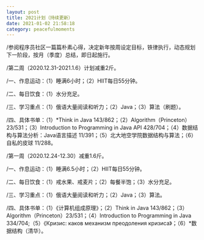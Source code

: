 ```yaml
---
layout: post
title: 2021计划（持续更新）
date: 2021-01-02 21:58:18
category: peacefulmoments
---   
```

/参阅程序员社区一篇篇朴素心得，决定新年按周设定目标，铁律执行，动态规划下一阶段，按月（季度）总结，即日起施行。

/第二周（2020.12.31-2021.1.6）计划减重2斤。
 
/一、作息运动：（1）睡满6小时；（2）HIIT每日55分钟。
 
/二、每日饮食：（1）水分充足。
 
/三、学习重点：（1）俄语大量阅读和听力；（2）Java；（3）算法（刷题）。
 
/四、具体书单：（1）*Think in Java 143/862；（2）Algorithm（Princeton）23/531；（3）Introduction to Programming in Java API 428/704；（4）数据结构与算法分析：Java语言描述 11/391；（5）北大地空学院数据结构与算法；（6）自私的皮球 11/288。


/第一周（2020.12.24-12.30）减重1.6斤。
 
/一、作息运动：（1）睡满6.5小时；（2）HIIT每日55分钟。
 
/二、每日饮食：（1）戒水果、戒麦片；（2）每餐半饱；（3）水分充足。
 
/三、学习重点：（1）俄语大量阅读和听力；（2）Java；（3）算法。
 
/四、具体书单：（1）《计算机组成原理》；（2）Think in Java 143/862；（3）Algorithm（Princeton）23/531；（4）Introduction to Programming in Java 334/704;（5）《Кризис: каков механизм преодоления кризиса》；（6）*数据结构（清华）。
